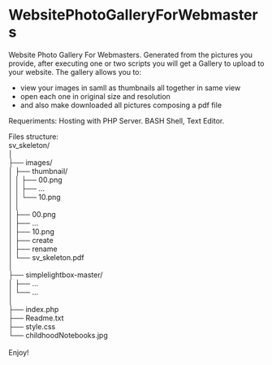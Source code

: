 # WebsitePhotoGalleryForWebmasters

Website Photo Gallery For Webmasters. Generated from the pictures you provide, after executing one or two scripts you will get a Gallery to upload to your website. The gallery allows you to:
- view your images in samll as thumbnails all together in same view
- open each one in original size and resolution
- and also make downloaded all pictures composing a pdf file

Requeriments: Hosting with PHP Server. BASH Shell, Text Editor.

Files structure:
</br>
sv_skeleton/ </br>
│   </br>
├── images/ </br>
│   ├── thumbnail/ </br>
│   │     ├── 00.png </br>
│   │     ├── ... </br>
│   │     └── 10.png </br>
│   │ </br>
│   ├── 00.png </br>
│   ├── ... </br>
│   ├── 10.png </br>
│   ├── create </br>
│   ├── rename </br>
│   └── sv_skeleton.pdf </br>
│   </br>
├── simplelightbox-master/ </br>
│   ├── ... </br>
│   └── ... </br>
│   
├── index.php </br>
├── Readme.txt </br>
├── style.css </br>
└── childhoodNotebooks.jpg </br>
</br>
Enjoy! </br>
